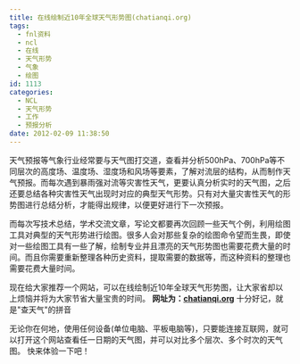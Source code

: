 ```yaml
---
title: 在线绘制近10年全球天气形势图(chatianqi.org)
tags:
  - fnl资料
  - ncl
  - 在线
  - 天气形势
  - 气象
  - 绘图
id: 1113
categories:
  - NCL
  - 天气形势
  - 工作
  - 预报分析
date: 2012-02-09 11:38:50
---
```


天气预报等气象行业经常要与天气图打交道，查看并分析500hPa、700hPa等不同层次的高度场、温度场、湿度场和风场等要素，了解对流层的结构，从而制作天气预报。而每次遇到暴雨强对流等灾害性天气，更要认真分析实时的天气图，之后还要总结各种灾害性天气出现时对应的典型天气形势。只有对大量灾害性天气的形势图进行总结分析，才能得出规律，以便更好进行下一次预报。

而每次写技术总结，学术交流文章，写论文都要再次回顾一些天气个例，利用绘图工具对典型的天气形势进行绘图。很多人会对那些复杂的绘图命令望而生畏，即使对一些绘图工具有一些了解，绘制专业并且漂亮的天气形势图也需要花费大量的时间。而且你需要重新整理各种历史资料，提取需要的数据等，而这种资料的整理也需要花费大量时间。

现在给大家推荐一个网站，可以在线绘制近10年全球天气形势图，让大家省却以上烦恼并将为大家节省大量宝贵的时间。
**网址为：[chatianqi.org](http://chatianqi.org/)** 十分好记，就是"查天气"的拼音

无论你在何地，使用任何设备(单位电脑、平板电脑等)，只要能连接互联网，就可以打开这个网站查看任一日期的天气图，并可以对比多个层次、多个时次的天气图。
快来体验一下吧！